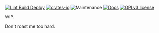 [![Lint Build Deploy](https://github.com/plasticuproject/cc-taxii2-client-rs/actions/workflows/rust.yml/badge.svg)](https://github.com/plasticuproject/cc-taxii2-client-rs/actions/workflows/rust.yml)
[![crates-io](https://img.shields.io/crates/v/cc-taxii2-client-rs.svg)](https://crates.io/crates/cc-taxii2-client-rs)
![Maintenance](https://img.shields.io/badge/maintenance-actively--developed-brightgreen.svg)
[![Docs](https://docs.rs/cc-taxii2-client-rs/badge.svg)](https://docs.rs/cc-taxii2-client-rs)
[![GPLv3 license](https://img.shields.io/badge/License-GPLv3-blue.svg)](http://perso.crans.org/besson/LICENSE.html)

WIP.

Don't roast me too hard.
